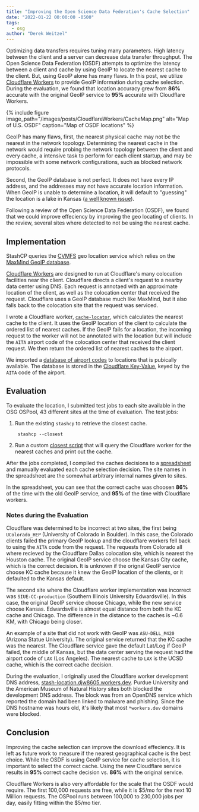 ```yaml
---
title: "Improving the Open Science Data Federation's Cache Selection"
date: "2022-01-22 00:00:00 -0500"
tags:
  - osg
author: "Derek Weitzel"
---
```


Optimizing data transfers requires tuning many parameters.  High latency between the client and a server can decrease data transfer throughput. The Open Science Data Federation (OSDF) attempts to optimize the latency between a client and cache by using GeoIP to locate the nearest cache to the client.  But, using GeoIP alone has many flaws.  In this post, we utilize [Cloudflare Workers](https://workers.cloudflare.com/) to provide GeoIP information during cache selection.  During the evaluation, we found that location accuracy grew from **86%** accurate with the original GeoIP service to **95%** accurate with Cloudflare Workers.

{% include figure image_path="/images/posts/CloudflareWorkers/CacheMap.png"
alt="Map of U.S. OSDF" caption="Map of OSDF locations"
%}

GeoIP has many flaws, first, the nearest physical cache may not be the nearest in the network topology.  Determining the nearest cache in the network would require probing the network topology between the client and every cache, a intensive task to perform for each client startup, and may be impossible with some network configurations, such as blocked network protocols.

Second, the GeoIP database is not perfect.  It does not have every IP address, and the addresses may not have accurate location information.  When GeoIP is unable to determine a location, it will default to "guessing" the location is a lake in Kansas ([a well known issue](https://arstechnica.com/tech-policy/2016/08/kansas-couple-sues-ip-mapping-firm-for-turning-their-life-into-a-digital-hell/)).

Following a review of the Open Science Data Federation (OSDF), we found that we could improve effeciency by improving the geo locating of clients.  In the review, several sites where detected to not be using the nearest cache.

Implementation
--------------

StashCP queries the [CVMFS](https://cernvm.cern.ch/fs/) geo location service which relies on the [MaxMind GeoIP database](https://www.maxmind.com/en/home).

[Cloudflare Workers](https://workers.cloudflare.com/) are designed to run at Cloudflare's many colocation facilities near the client.  Cloudflare directs a client's request to a nearby data center using DNS.  Each request is annotaed with an approximate location of the client, as well as the colocation center that received the request.  Cloudflare uses a GeoIP database much like MaxMind, but it also falls back to the colocation site that the request was serviced.

I wrote a Cloudflare worker, [`cache-locator`](https://github.com/djw8605/cache-locator), which calculates the nearest cache to the client.  It uses the GeoIP location of the client to calculate the ordered list of nearest caches.  If the GeoIP fails for a location, the incoming request to the worker will not be annotated with the location but will include the `AITA` airport code of the colocation center that received the client request.  We then return the ordered list of nearest caches to the airport.

We imported a [database of airport codes](https://www.partow.net/miscellaneous/airportdatabase/) to locations that is pubically available.  The database is stored in the [Cloudflare Key-Value](https://developers.cloudflare.com/workers/learning/how-kv-works), keyed by the `AITA` code of the airport.

Evaluation
----------

To evaluate the location, I submitted test jobs to each site available in the OSG OSPool, 43 different sites at the time of evaluation.  The test jobs:

1. Run the existing `stashcp` to retrieve the closest cache.

        stashcp --closest

2. Run a custom [closest script](https://github.com/djw8605/closest-cache-cloudflare) that will query the Cloudflare worker for the nearest caches and print out the cache.

After the jobs completed, I compiled the caches decisions to a [spreadsheet](https://docs.google.com/spreadsheets/d/1mo1FHYW2vpCyhSeCCd_bwP21rFFzqedv0dZ0z8EY4gg/edit?usp=sharing) and manually evaluated each cache selection decision.  The site names in the spreadsheet are the somewhat arbitrary internal names given to sites.

In the spreadsheet, you can see that the correct cache was choosen **86%** of the time with the old GeoIP service, and **95%** of the time with Cloudflare workers.

### Notes during the Evaluation

Cloudflare was determined to be incorrect at two sites, the first being `UColorado_HEP` (University of Colorado in Boulder).  In this case, the Colorado clients failed the primary GeoIP lookup and the cloudflare workers fell back to using the `AITA` code from the request.  The requests from Colorado all where recieved by the Cloudflare Dallas colocation site, which is nearest the Houston cache.  The original GeoIP service choose the Kansas City cache, which is the correct decision.  It is unknown if the orignal GeoIP service choose KC cache because it knew the GeoIP location of the clients, or it defaulted to the Kansas default.

The second site where the Cloudflare worker implementation was incorrect was `SIUE-CC-production` (Southern Illinois University Edwardsville).  In this case, the original GeoIP service choose Chicago, while the new service choose Kansas.  Edwardsville is almost equal distance from both the KC cache and Chicago.  The difference in the distance to the caches is ~0.6 KM, with Chicago being closer.

<!-- TODO: Find out why KC cache was choosen SIUE -->

An example of a site that did not work with GeoIP was `ASU-DELL_M420` (Arizona Statue University).  The original service returned that the KC cache was the nearest.  The Cloudflare service gave the default Lat/Log if GeoIP failed, the middle of Kansas, but the data center serving the request had the airport code of `LAX` (Los Angeles).  The nearest cache to `LAX` is the UCSD cache, which is the correct cache decision.

During the evaluation, I originally used the Cloudflare worker development DNS address, [stash-location.djw8605.workers.dev](https://stash-location.djw8605.workers.dev).  Purdue University and the American Museum of Natural History sites both blocked the development DNS address.  The block was from an OpenDNS service which reported the domain had been linked to malware and phishing.  Since the DNS hostname was hours old, it's likely that most `*workers.dev` domains were blocked.


Conclusion
----------

Improving the cache selection can improve the download effeciency.  It is left as future work to measure if the nearest geographical cache is the best choice.  While the OSDF is using GeoIP service for cache selection, it is important to select the correct cache.  Using the new Cloudflare service results in **95%** correct cache decision vs. **86%** with the original service.

Cloudflare Workers is also very affordable for the scale that the OSDF would require.  The first 100,000 requests are free, while it is $5/mo for the next 10 Million requests.  The OSPool runs between 100,000 to 230,000 jobs per day, easily fitting within the $5/mo tier.


